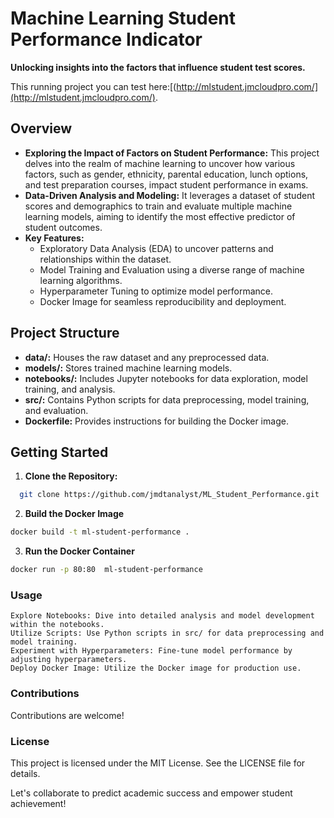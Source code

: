 # Machine Learning Student Performance Indicator

**Unlocking insights into the factors that influence student test scores.**

This running project you can test here:[(http://mlstudent.jmcloudpro.com/](http://mlstudent.jmcloudpro.com/).

## Overview

- **Exploring the Impact of Factors on Student Performance:** This project delves into the realm of machine learning to uncover how various factors, such as gender, ethnicity, parental education, lunch options, and test preparation courses, impact student performance in exams.
- **Data-Driven Analysis and Modeling:** It leverages a dataset of student scores and demographics to train and evaluate multiple machine learning models, aiming to identify the most effective predictor of student outcomes.
- **Key Features:**
  - Exploratory Data Analysis (EDA) to uncover patterns and relationships within the dataset.
  - Model Training and Evaluation using a diverse range of machine learning algorithms.
  - Hyperparameter Tuning to optimize model performance.
  - Docker Image for seamless reproducibility and deployment.

## Project Structure

- **data/:** Houses the raw dataset and any preprocessed data.
- **models/:** Stores trained machine learning models.
- **notebooks/:** Includes Jupyter notebooks for data exploration, model training, and analysis.
- **src/:** Contains Python scripts for data preprocessing, model training, and evaluation.
- **Dockerfile:** Provides instructions for building the Docker image.

## Getting Started

1. **Clone the Repository:**

```bash
  git clone https://github.com/jmdtanalyst/ML_Student_Performance.git
```

2. **Build the Docker Image**

```bash
docker build -t ml-student-performance .

```

3. **Run the Docker Container**

```bash
docker run -p 80:80  ml-student-performance

```

### Usage

    Explore Notebooks: Dive into detailed analysis and model development within the notebooks.
    Utilize Scripts: Use Python scripts in src/ for data preprocessing and model training.
    Experiment with Hyperparameters: Fine-tune model performance by adjusting hyperparameters.
    Deploy Docker Image: Utilize the Docker image for production use.

### Contributions

Contributions are welcome!

### License

This project is licensed under the MIT License. See the LICENSE file for details.

Let's collaborate to predict academic success and empower student achievement!
